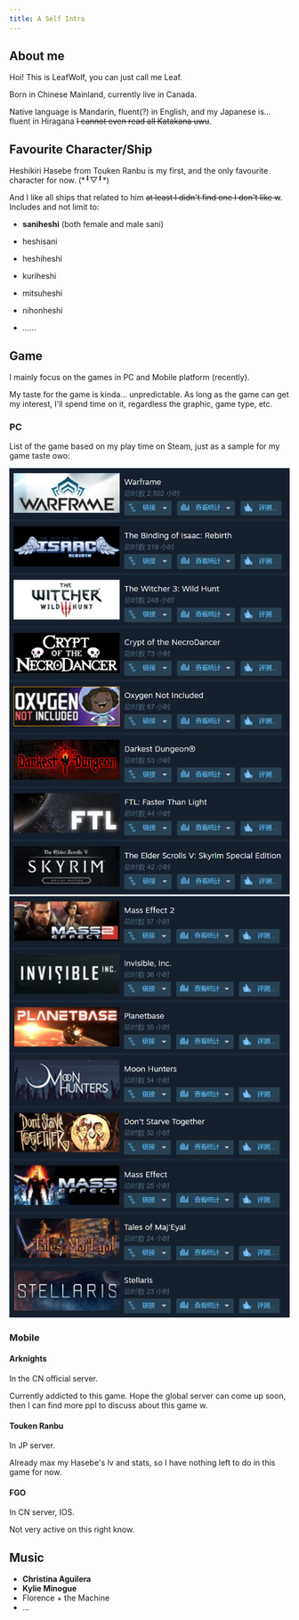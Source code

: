 ```yaml
---
title: A Self Intro
---
```

## About me

Hoi! This is LeafWolf, you can just call me Leaf.

Born in Chinese Mainland, currently live in Canada.

Native language is Mandarin, fluent(?) in English, and my Japanese is... fluent in Hiragana ~~I cannot even read all Katakana uwu~~.

## Favourite Character/Ship

Heshikiri Hasebe from Touken Ranbu is my first, and the only favourite character for now. (\*╹▽╹*)

And I like all ships that related to him ~~at least I didn't find one I don't like w~~. Includes and not limit to:

* **saniheshi** (both female and male sani)

* heshisani

* heshiheshi

* kuriheshi

* mitsuheshi

* nihonheshi

* ......


## Game

I mainly focus on the games in PC and Mobile platform (recently).

My taste for the game is kinda... unpredictable. As long as the game can get my interest, I'll spend time on it, regardless the graphic, game type, etc.

### PC

List of the game based on my play time on Steam, just as a sample for my game taste owo:

<img src="/assets/images/post_images/steam-game-list1.png">

<img src="images/steam-game-list2.png "> 

[steam]: /assets/images/post_images/steam-game-list3.png


### Mobile

#### Arknights

In the CN official server. 

[Arknights]: images/arknights.png "profile"

Currently addicted to this game. Hope the global server can come up soon, then I can find more ppl to discuss about this game w. 

#### Touken Ranbu

In JP server.

[Touken Ranbu]: /images/tkrb.png

[hsb]: /images/tkrb-hsb.png

Already max my Hasebe's lv and stats, so I have nothing left to do in this game for now.

#### FGO

In CN server, IOS.

[BGO]: /images/fgo1.png

[BGO]: /images/fgo2.png

Not very active on this right know. 

## Music

* **Christina Aguilera**
* **Kylie Minogue**
* Florence + the Machine
* ...